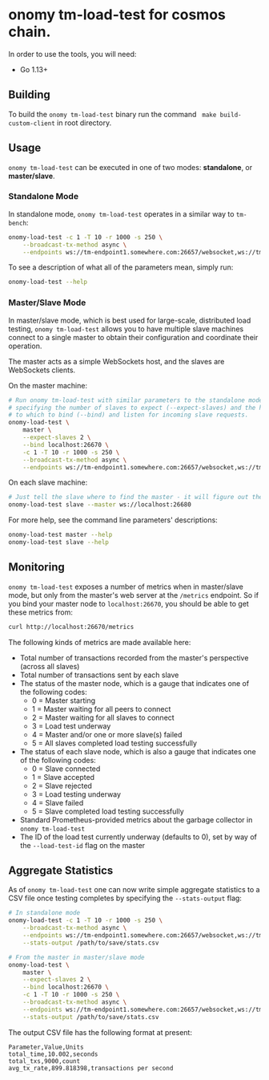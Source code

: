 # onomy tm-load-test for cosmos chain.
In order to use the tools, you will need:

* Go 1.13+
 ## Building
To build the `onomy tm-load-test` binary run the command ``` make build-custom-client``` in root directory.

## Usage
`onomy tm-load-test` can be executed in one of two modes: **standalone**, or
**master/slave**.

### Standalone Mode
In standalone mode, `onomy tm-load-test` operates in a similar way to `tm-bench`:

```bash
onomy-load-test -c 1 -T 10 -r 1000 -s 250 \
    --broadcast-tx-method async \
    --endpoints ws://tm-endpoint1.somewhere.com:26657/websocket,ws://tm-endpoint2.somewhere.com:26657/websocket
```
To see a description of what all of the parameters mean, simply run:

```bash
onomy-load-test --help
```

### Master/Slave Mode
In master/slave mode, which is best used for large-scale, distributed load 
testing, `onomy tm-load-test` allows you to have multiple slave machines connect to
a single master to obtain their configuration and coordinate their operation.

The master acts as a simple WebSockets host, and the slaves are WebSockets
clients.

On the master machine:

```bash
# Run onomy tm-load-test with similar parameters to the standalone mode, but now 
# specifying the number of slaves to expect (--expect-slaves) and the host:port
# to which to bind (--bind) and listen for incoming slave requests.
onomy-load-test \
    master \
    --expect-slaves 2 \
    --bind localhost:26670 \
    -c 1 -T 10 -r 1000 -s 250 \
    --broadcast-tx-method async \
    --endpoints ws://tm-endpoint1.somewhere.com:26657/websocket,ws://tm-endpoint2.somewhere.com:26657/websocket
```

On each slave machine:

```bash
# Just tell the slave where to find the master - it will figure out the rest.
onomy-load-test slave --master ws://localhost:26680
```

For more help, see the command line parameters' descriptions:

```bash
onomy-load-test master --help
onomy-load-test slave --help
```

## Monitoring
`onomy tm-load-test` exposes a number of metrics when in master/slave 
mode, but only from the master's web server at the `/metrics` endpoint. So if
you bind your master node to `localhost:26670`, you should be able to get these
metrics from:

```bash
curl http://localhost:26670/metrics
```

The following kinds of metrics are made available here:

* Total number of transactions recorded from the master's perspective (across
  all slaves)
* Total number of transactions sent by each slave
* The status of the master node, which is a gauge that indicates one of the 
  following codes:
  * 0 = Master starting
  * 1 = Master waiting for all peers to connect
  * 2 = Master waiting for all slaves to connect
  * 3 = Load test underway
  * 4 = Master and/or one or more slave(s) failed
  * 5 = All slaves completed load testing successfully
* The status of each slave node, which is also a gauge that indicates one of the
  following codes:
  * 0 = Slave connected
  * 1 = Slave accepted
  * 2 = Slave rejected
  * 3 = Load testing underway
  * 4 = Slave failed
  * 5 = Slave completed load testing successfully
* Standard Prometheus-provided metrics about the garbage collector in 
  `onomy tm-load-test`
* The ID of the load test currently underway (defaults to 0), set by way of the
  `--load-test-id` flag on the master

## Aggregate Statistics
As of `onomy tm-load-test` one can now write simple aggregate statistics to
a CSV file once testing completes by specifying the `--stats-output` flag:

```bash
# In standalone mode
onomy-load-test -c 1 -T 10 -r 1000 -s 250 \
    --broadcast-tx-method async \
    --endpoints ws://tm-endpoint1.somewhere.com:26657/websocket,ws://tm-endpoint2.somewhere.com:26657/websocket \
    --stats-output /path/to/save/stats.csv

# From the master in master/slave mode
onomy-load-test \
    master \
    --expect-slaves 2 \
    --bind localhost:26670 \
    -c 1 -T 10 -r 1000 -s 250 \
    --broadcast-tx-method async \
    --endpoints ws://tm-endpoint1.somewhere.com:26657/websocket,ws://tm-endpoint2.somewhere.com:26657/websocket \
    --stats-output /path/to/save/stats.csv
```

The output CSV file has the following format at present:

```csv
Parameter,Value,Units
total_time,10.002,seconds
total_txs,9000,count
avg_tx_rate,899.818398,transactions per second
```


